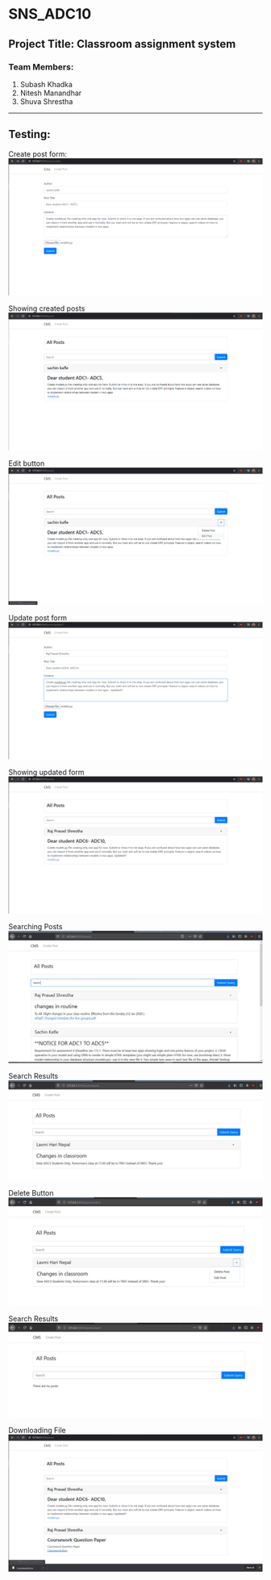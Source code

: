 # SNS_ADC10

## Project Title: Classroom assignment system

### Team Members:
1. Subash Khadka
2. Nitesh Manandhar
3. Shuva Shrestha

---

## Testing:
Create post form:
![GitHub Logo](Test_Images/1_create_post_form.PNG)

Showing created posts
![GitHub Logo](Test_Images/2_show_created_posts.PNG)

Edit button
![GitHub Logo](Test_Images/3_edit_button.PNG)

Update post form
![GitHub Logo](Test_Images/4_update_post_form.PNG)

Showing updated form
![GitHub Logo](Test_Images/5_showing_updated_form.PNG)

Searching Posts
![GitHub Logo](Test_Images/6_searchingResult.JPG)

Search Results
![GitHub Logo](Test_Images/7_ResultAfterSearching.JPG)

Delete Button
![GitHub Logo](Test_Images/8_DeleteButton.JPG)

Search Results
![GitHub Logo](Test_Images/9_After_deleting_post.JPG)

Downloading File
![GitHub Logo](Test_Images/10_downloading_file.PNG)
